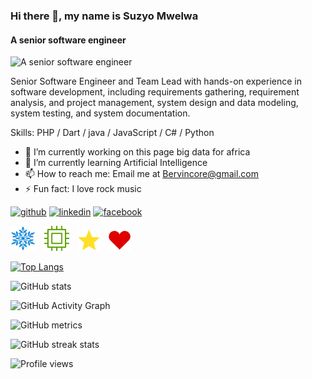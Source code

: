### Hi there 👋, my name is Suzyo Mwelwa
#### A senior software engineer
![A senior software engineer](https://media.giphy.com/media/SWoSkN6DxTszqIKEqv/giphy.gif)

Senior Software Engineer and Team Lead with hands-on experience in software development, including requirements gathering, requirement analysis, and project management, system design and data modeling, system testing, and system documentation.

Skills: PHP / Dart / java / JavaScript / C# / Python

- 🔭 I’m currently working on this page big data for africa 
- 🌱 I’m currently learning Artificial Intelligence  
- 📫 How to reach me: Email me at Bervincore@gmail.com 
- ⚡ Fun fact: I love rock music 


[<img src='https://cdn.jsdelivr.net/npm/simple-icons@3.0.1/icons/github.svg' alt='github' height='40'>](https://github.com/Suzyo-Mwelwa)  [<img src='https://cdn.jsdelivr.net/npm/simple-icons@3.0.1/icons/linkedin.svg' alt='linkedin' height='40'>](https://www.linkedin.com/in/https://www.linkedin.com/in/suzyo-mwelwa//)  [<img src='https://cdn.jsdelivr.net/npm/simple-icons@3.0.1/icons/facebook.svg' alt='facebook' height='40'>](https://www.facebook.com/https://www.facebook.com/bervin.core)  

<a href='https://archiveprogram.github.com/'><img src='https://raw.githubusercontent.com/acervenky/animated-github-badges/master/assets/acbadge.gif' width='40' height='40'></a> <a href='https://docs.github.com/en/developers'><img src='https://raw.githubusercontent.com/acervenky/animated-github-badges/master/assets/devbadge.gif' width='40' height='40'></a> <a href='https://stars.github.com/'><img src='https://raw.githubusercontent.com/acervenky/animated-github-badges/master/assets/starbadge.gif' width='35' height='35'></a> <a href='https://docs.github.com/en/github/supporting-the-open-source-community-with-github-sponsors'><img src='https://raw.githubusercontent.com/acervenky/animated-github-badges/master/assets/sponsorbadge.gif' width='35' height='35'></a> 

[![Top Langs](https://github-readme-stats.vercel.app/api/top-langs/?username=Suzyo-Mwelwa)](https://github.com/anuraghazra/github-readme-stats)

![GitHub stats](https://github-readme-stats.vercel.app/api?username=Suzyo-Mwelwa&show_icons=true)  

![GitHub Activity Graph](https://activity-graph.herokuapp.com/graph?username=Suzyo-Mwelwa)  

![GitHub metrics](https://metrics.lecoq.io/Suzyo-Mwelwa)  

![GitHub streak stats](https://github-readme-streak-stats.herokuapp.com/?user=Suzyo-Mwelwa)  

![Profile views](https://gpvc.arturio.dev/Suzyo-Mwelwa)  
